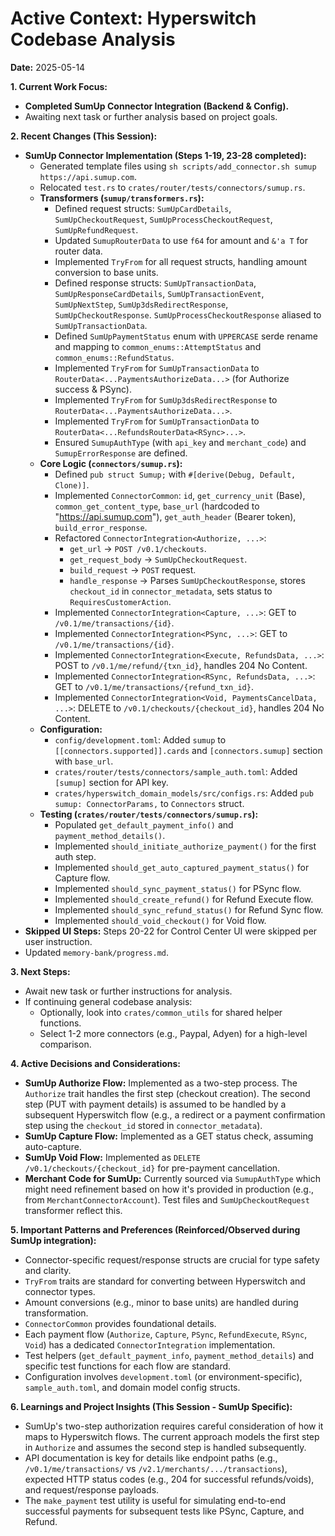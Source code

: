 # Active Context: Hyperswitch Codebase Analysis

**Date:** 2025-05-14

**1. Current Work Focus:**
*   **Completed SumUp Connector Integration (Backend & Config).**
*   Awaiting next task or further analysis based on project goals.

**2. Recent Changes (This Session):**
*   **SumUp Connector Implementation (Steps 1-19, 23-28 completed):**
    *   Generated template files using `sh scripts/add_connector.sh sumup https://api.sumup.com`.
    *   Relocated `test.rs` to `crates/router/tests/connectors/sumup.rs`.
    *   **Transformers (`sumup/transformers.rs`):**
        *   Defined request structs: `SumUpCardDetails`, `SumUpCheckoutRequest`, `SumUpProcessCheckoutRequest`, `SumUpRefundRequest`.
        *   Updated `SumupRouterData` to use `f64` for amount and `&'a T` for router data.
        *   Implemented `TryFrom` for all request structs, handling amount conversion to base units.
        *   Defined response structs: `SumUpTransactionData`, `SumUpResponseCardDetails`, `SumUpTransactionEvent`, `SumUpNextStep`, `SumUp3dsRedirectResponse`, `SumUpCheckoutResponse`. `SumUpProcessCheckoutResponse` aliased to `SumUpTransactionData`.
        *   Defined `SumUpPaymentStatus` enum with `UPPERCASE` serde rename and mapping to `common_enums::AttemptStatus` and `common_enums::RefundStatus`.
        *   Implemented `TryFrom` for `SumUpTransactionData` to `RouterData<...PaymentsAuthorizeData...>` (for Authorize success & PSync).
        *   Implemented `TryFrom` for `SumUp3dsRedirectResponse` to `RouterData<...PaymentsAuthorizeData...>`.
        *   Implemented `TryFrom` for `SumUpTransactionData` to `RouterData<...RefundsRouterData<RSync>...>`.
        *   Ensured `SumupAuthType` (with `api_key` and `merchant_code`) and `SumupErrorResponse` are defined.
    *   **Core Logic (`connectors/sumup.rs`):**
        *   Defined `pub struct Sumup;` with `#[derive(Debug, Default, Clone)]`.
        *   Implemented `ConnectorCommon`: `id`, `get_currency_unit` (Base), `common_get_content_type`, `base_url` (hardcoded to "https://api.sumup.com"), `get_auth_header` (Bearer token), `build_error_response`.
        *   Refactored `ConnectorIntegration<Authorize, ...>`:
            *   `get_url` -> `POST /v0.1/checkouts`.
            *   `get_request_body` -> `SumUpCheckoutRequest`.
            *   `build_request` -> `POST` request.
            *   `handle_response` -> Parses `SumUpCheckoutResponse`, stores `checkout_id` in `connector_metadata`, sets status to `RequiresCustomerAction`.
        *   Implemented `ConnectorIntegration<Capture, ...>`: GET to `/v0.1/me/transactions/{id}`.
        *   Implemented `ConnectorIntegration<PSync, ...>`: GET to `/v0.1/me/transactions/{id}`.
        *   Implemented `ConnectorIntegration<Execute, RefundsData, ...>`: POST to `/v0.1/me/refund/{txn_id}`, handles 204 No Content.
        *   Implemented `ConnectorIntegration<RSync, RefundsData, ...>`: GET to `/v0.1/me/transactions/{refund_txn_id}`.
        *   Implemented `ConnectorIntegration<Void, PaymentsCancelData, ...>`: DELETE to `/v0.1/checkouts/{checkout_id}`, handles 204 No Content.
    *   **Configuration:**
        *   `config/development.toml`: Added `sumup` to `[[connectors.supported]].cards` and `[connectors.sumup]` section with `base_url`.
        *   `crates/router/tests/connectors/sample_auth.toml`: Added `[sumup]` section for API key.
        *   `crates/hyperswitch_domain_models/src/configs.rs`: Added `pub sumup: ConnectorParams,` to `Connectors` struct.
    *   **Testing (`crates/router/tests/connectors/sumup.rs`):**
        *   Populated `get_default_payment_info()` and `payment_method_details()`.
        *   Implemented `should_initiate_authorize_payment()` for the first auth step.
        *   Implemented `should_get_auto_captured_payment_status()` for Capture flow.
        *   Implemented `should_sync_payment_status()` for PSync flow.
        *   Implemented `should_create_refund()` for Refund Execute flow.
        *   Implemented `should_sync_refund_status()` for Refund Sync flow.
        *   Implemented `should_void_checkout()` for Void flow.
*   **Skipped UI Steps:** Steps 20-22 for Control Center UI were skipped per user instruction.
*   Updated `memory-bank/progress.md`.

**3. Next Steps:**
*   Await new task or further instructions for analysis.
*   If continuing general codebase analysis:
    *   Optionally, look into `crates/common_utils` for shared helper functions.
    *   Select 1-2 more connectors (e.g., Paypal, Adyen) for a high-level comparison.

**4. Active Decisions and Considerations:**
*   **SumUp Authorize Flow:** Implemented as a two-step process. The `Authorize` trait handles the first step (checkout creation). The second step (PUT with payment details) is assumed to be handled by a subsequent Hyperswitch flow (e.g., a redirect or a payment confirmation step using the `checkout_id` stored in `connector_metadata`).
*   **SumUp Capture Flow:** Implemented as a GET status check, assuming auto-capture.
*   **SumUp Void Flow:** Implemented as `DELETE /v0.1/checkouts/{checkout_id}` for pre-payment cancellation.
*   **Merchant Code for SumUp:** Currently sourced via `SumupAuthType` which might need refinement based on how it's provided in production (e.g., from `MerchantConnectorAccount`). Test files and `SumUpCheckoutRequest` transformer reflect this.

**5. Important Patterns and Preferences (Reinforced/Observed during SumUp integration):**
*   Connector-specific request/response structs are crucial for type safety and clarity.
*   `TryFrom` traits are standard for converting between Hyperswitch and connector types.
*   Amount conversions (e.g., minor to base units) are handled during transformation.
*   `ConnectorCommon` provides foundational details.
*   Each payment flow (`Authorize`, `Capture`, `PSync`, `RefundExecute`, `RSync`, `Void`) has a dedicated `ConnectorIntegration` implementation.
*   Test helpers (`get_default_payment_info`, `payment_method_details`) and specific test functions for each flow are standard.
*   Configuration involves `development.toml` (or environment-specific), `sample_auth.toml`, and domain model config structs.

**6. Learnings and Project Insights (This Session - SumUp Specific):**
*   SumUp's two-step authorization requires careful consideration of how it maps to Hyperswitch flows. The current approach models the first step in `Authorize` and assumes the second step is handled subsequently.
*   API documentation is key for details like endpoint paths (e.g., `/v0.1/me/transactions/` vs `/v2.1/merchants/.../transactions`), expected HTTP status codes (e.g., 204 for successful refunds/voids), and request/response payloads.
*   The `make_payment` test utility is useful for simulating end-to-end successful payments for subsequent tests like PSync, Capture, and Refund.
